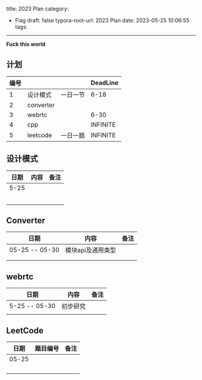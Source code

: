 title: 2023 Plan
category:

  - Flag
draft: false
typora-root-url: 2023 Plan
date: 2023-05-25 10:06:55
tags:

---

**Fuck this world**



## 计划

| 编号 |           |          | DeadLine |
| ---- | --------- | -------- | -------- |
| 1    | 设计模式  | 一日一节 | 6-18     |
| 2    | converter |          |          |
| 3    | webrtc    |          | 6-30     |
| 4    | cpp       |          | INFINITE |
| 5    | leetcode  | 一日一题 | INFINITE |



## 设计模式

| 日期 | 内容 | 备注 |
| ---- | ---- | ---- |
| 5-25 |      |      |
|      |      |      |
|      |      |      |
|      |      |      |
|      |      |      |
|      |      |      |



## Converter



| 日期           | 内容              | 备注 |
| -------------- | ----------------- | ---- |
| 05-25 -- 05-30 | 模块api及通用类型 |      |
|                |                   |      |
|                |                   |      |



## webrtc



| 日期          | 内容     | 备注 |
| ------------- | -------- | ---- |
| 5-25 -- 05-30 | 初步研究 |      |
|               |          |      |



## LeetCode



| 日期  | 题目编号 | 备注 |
| ----- | -------- | ---- |
| 05-25 |          |      |
|       |          |      |
|       |          |      |
|       |          |      |
|       |          |      |

